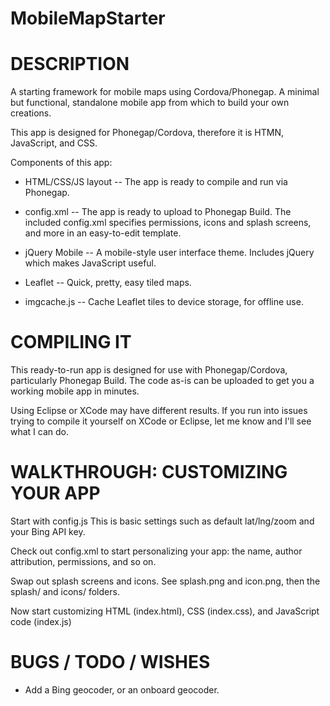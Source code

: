 MobileMapStarter
================

DESCRIPTION
================

A starting framework for mobile maps using Cordova/Phonegap.
A minimal but functional, standalone mobile app from which to build your own creations.

This app is designed for Phonegap/Cordova, therefore it is HTMN, JavaScript, and CSS.

Components of this app:

* HTML/CSS/JS layout -- The app is ready to compile and run via Phonegap.

* config.xml -- The app is ready to upload to Phonegap Build. The included config.xml specifies permissions, icons and splash screens, and more in an easy-to-edit template.

* jQuery Mobile -- A mobile-style user interface theme. Includes jQuery which makes JavaScript useful.

* Leaflet -- Quick, pretty, easy tiled maps.

* imgcache.js -- Cache Leaflet tiles to device storage, for offline use.


COMPILING IT
================

This ready-to-run app is designed for use with Phonegap/Cordova, particularly Phonegap Build. The code as-is can be uploaded to get you a working mobile app in minutes.

Using Eclipse or XCode may have different results. If you run into issues trying to compile it yourself on XCode or Eclipse, let me know and I'll see what I can do.


WALKTHROUGH: CUSTOMIZING YOUR APP
================

Start with config.js This is basic settings such as default lat/lng/zoom and your Bing API key.

Check out config.xml to start personalizing your app: the name, author attribution, permissions, and so on.

Swap out splash screens and icons. See splash.png and icon.png, then the splash/ and icons/ folders.

Now start customizing HTML (index.html), CSS (index.css), and JavaScript code (index.js)


BUGS / TODO / WISHES
================

* Add a Bing geocoder, or an onboard geocoder.
